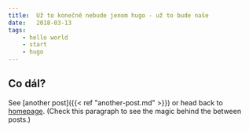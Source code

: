 ```yaml
---
title:  Už to konečně nebude jenom hugo - už to bude naše 
date:   2018-03-13
tags: 
    - hello world
    - start
    - hugo
---
```



## Co dál?

See [another post]({{< ref "another-post.md" >}}) or head back to [homepage](../../). (Check this paragraph to see the magic behind the between posts.)
